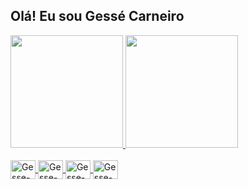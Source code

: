 ## Olá! Eu sou Gessé Carneiro
<div>
  <a href="https://github.com/gessecarneiro">
  <img height="180em" src="https://github-readme-stats.vercel.app/api?username=gessecarneiro&show_icons=true&theme=dracula&include_all_commits=true&count_private=true"/>
  <img height="180em" src="https://github-readme-stats.vercel.app/api/top-langs/?username=gessecarneiro&layout=compact&langs_count=7&theme=dracula"/>
</div>
<div style="display: inline_block"><br>
  <img align="center" alt="Gesse-tux" height="30" width="40" src="https://cdn.jsdelivr.net/gh/devicons/devicon/icons/linux/linux-original.svg">
  <img align="center" alt="Gesse-c" height="30" width="40" src="https://cdn.jsdelivr.net/gh/devicons/devicon/icons/c/c-original.svg">
  <img align="center" alt="Gesse-GO" height="30" width="40" src="https://cdn.jsdelivr.net/gh/devicons/devicon/icons/go/go-original.svg">
  <img align="center" alt="Gesse-GCP" height="30" width="40" src="https://cdn.jsdelivr.net/gh/devicons/devicon/icons/googlecloud/googlecloud-original.svg">
</div>
  
  ##
